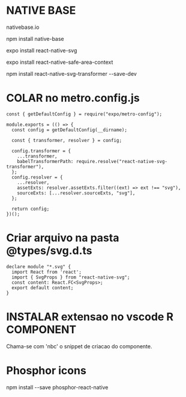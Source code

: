# NATIVE BASE

nativebase.io

npm install native-base

expo install react-native-svg

expo install react-native-safe-area-context

npm install react-native-svg-transformer --save-dev


# COLAR no metro.config.js
```
const { getDefaultConfig } = require("expo/metro-config");

module.exports = (() => {
  const config = getDefaultConfig(__dirname);

  const { transformer, resolver } = config;

  config.transformer = {
    ...transformer,
    babelTransformerPath: require.resolve("react-native-svg-transformer"),
  };
  config.resolver = {
    ...resolver,
    assetExts: resolver.assetExts.filter((ext) => ext !== "svg"),
    sourceExts: [...resolver.sourceExts, "svg"],
  };

  return config;
})();

```

# Criar arquivo na pasta @types/svg.d.ts
```
declare module "*.svg" {
  import React from 'react';
  import { SvgProps } from "react-native-svg";
  const content: React.FC<SvgProps>;
  export default content;
}
```

# INSTALAR extensao no vscode R COMPONENT
Chama-se com 'nbc' o snippet de criacao do componente.

# Phosphor icons
npm install --save phosphor-react-native